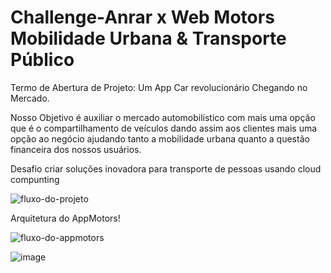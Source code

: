 # Challenge-Anrar x Web Motors Mobilidade Urbana & Transporte Público

Termo de Abertura de Projeto:
Um App Car revolucionário Chegando no Mercado.

Nosso Objetivo é auxiliar o mercado automobilístico com mais uma opção que é o compartilhamento de veículos dando assim aos clientes mais uma opção ao negócio ajudando tanto a mobilidade urbana quanto a questão financeira dos nossos usuários.

Desafio
criar soluções inovadora para transporte de pessoas usando cloud compunting

![fluxo-do-projeto](Fluxo-de-versao-app.jpg)

Arquitetura do AppMotors!

![fluxo-do-appmotors](Slide6.jpg)

![image](https://user-images.githubusercontent.com/80016470/191867463-2989d464-f018-4916-9668-48cc7a9c4c34.png)
